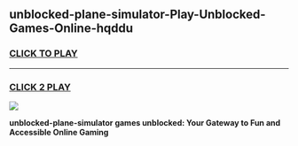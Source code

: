 
## unblocked-plane-simulator-Play-Unblocked-Games-Online-hqddu
<h3>
<a href="https://premium76.site?title=unblocked-plane-simulator&ref=25A">CLICK TO PLAY</a></h3>
<hr>

<h3>
<a href="https://premium76.site?title=unblocked-plane-simulator&ref=25A">CLICK 2 PLAY</a>
  
</h3>

<a href="https://premium76.site?title=unblocked-plane-simulator&ref=25A"><img src="https://clearcache.store/games.png"></a>


**unblocked-plane-simulator games unblocked: Your Gateway to Fun and Accessible Online Gaming**
